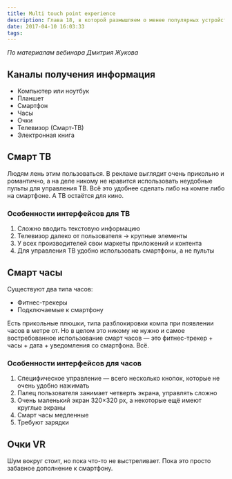 ```yaml
---
title: Multi touch point experience
description: Глава 18, в которой размышляем о менее популярных устройствах взаимодействия
date: 2017-04-10 16:03:33
tags:
---
```


_По материалам вебинара Дмитрия Жукова_

## Каналы получения информация

* Компьютер или ноутбук
* Планшет
* Смартфон
* Часы
* Очки
* Телевизор (Смарт-ТВ)
* Электронная книга

## Смарт ТВ

Людям лень этим пользоваться. В рекламе выглядит очень прикольно и романтично, а на деле никому не нравится использовать неудобные пульты для управления ТВ. Всё это удобнее сделать либо на компе либо на смартфоне. А ТВ остаётся для кино.

### Особенности интерфейсов для ТВ

1. Сложно вводить текстовую информацию
2. Телевизор далеко от пользователя → крупные элементы
3. У всех производителей свои маркеты приложений и контента
4. Для управления ТВ удобно использовать смартфоны, а не пульты

## Смарт часы

Существуют два типа часов:

* Фитнес-трекеры
* Подключаемые к смартфону

Есть прикольные плюшки, типа разблокировки компа при появлении часов в метре от. Но в целом это никому не нужно и самое востребованное использование смарт часов — это фитнес-трекер + часы + дата + уведомления со смартфона. Всё.

### Особенности интерфейсов для часов

1. Специфическое управление — всего несколько кнопок, которые не очень удобно нажимать
2. Палец пользователя занимает четверть экрана, управлять сложно
3. Очень маленький экран 320×320 px, а некоторые ещё имеют круглые экраны
4. Смарт часы медленные
5. Требуют зарядки

## Очки VR

Шум вокруг стоит, но пока что-то не выстреливает. Пока это просто забавное дополнение к смартфону.
